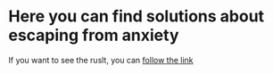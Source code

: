 # Here you can find solutions about escaping from anxiety
If you want to see the ruslt, you can [follow the link](https://michaelchernyshov.github.io/tribute-page/)
